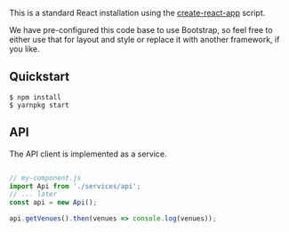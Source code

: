This is a standard React installation using the [create-react-app](https://github.com/facebookincubator/create-react-app)
script.

We have pre-configured this code base to use Bootstrap, so feel free to either
use that for layout and style or replace it with another framework, if you like.

## Quickstart

```
$ npm install
$ yarnpkg start
```

## API

The API client is implemented as a service.

```javascript

// my-component.js
import Api from './services/api';
// ... later
const api = new Api();

api.getVenues().then(venues => console.log(venues));
```
